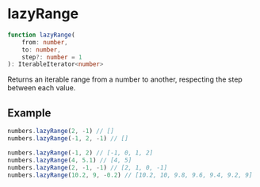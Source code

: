 # lazyRange

```ts
function lazyRange(
    from: number,
    to: number,
    step?: number = 1
): IterableIterator<number>
```

Returns an iterable range from a number to another, respecting the step between each value.

## Example

```ts
numbers.lazyRange(2, -1) // []
numbers.lazyRange(-1, 2, -1) // []
```

```ts
numbers.lazyRange(-1, 2) // [-1, 0, 1, 2]
numbers.lazyRange(4, 5.1) // [4, 5]
numbers.lazyRange(2, -1, -1) // [2, 1, 0, -1]
numbers.lazyRange(10.2, 9, -0.2) // [10.2, 10, 9.8, 9.6, 9.4, 9.2, 9]
```
